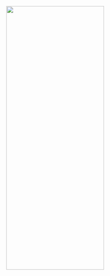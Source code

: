 <p align="left">
  <img width="260" height="700" src="https://user-images.githubusercontent.com/24736668/53560324-2257ca00-3b72-11e9-963f-315b890e2fc7.png">
</p>
